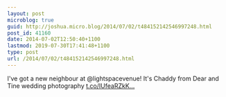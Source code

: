 ```yaml
---
layout: post
microblog: true
guid: http://joshua.micro.blog/2014/07/02/t484152142546997248.html
post_id: 41160
date: 2014-07-02T12:50:40+1100
lastmod: 2019-07-30T17:41:48+1100
type: post
url: /2014/07/02/t484152142546997248.html
---
```

I've got a new neighbour at @lightspacevenue! It's Chaddy from Dear and Tine wedding photography [t.co/IUfeaRZkK...](http://t.co/IUfeaRZkKQ)
